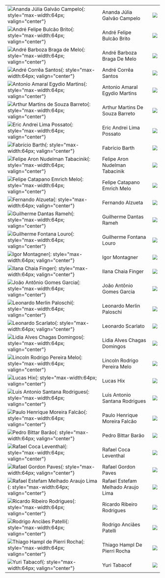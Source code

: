 |                                                                                                                                       |                                    |                                                                                |
|:--------------------------------------------------------------------------------------------------------------------------------------|:-----------------------------------|:-------------------------------------------------------------------------------|
| ![Ananda Júlia Galvão Campelo](https://avatars.githubusercontent.com/u/103457620?v=4){: style="max-width:64px; valign="center"}       | Ananda Júlia Galvão Campelo        | [![](css/github.png)](http://github.com/AnandaCampelo)                         |
| ![André Felipe Bulcão Brito](https://avatars.githubusercontent.com/u/30161990?v=4){: style="max-width:64px; valign="center"}          | André Felipe Bulcão Brito          | [![](css/github.png)](http://github.com/andrebrito16)                          |
| ![André Barboza Braga de Melo](https://avatars.githubusercontent.com/u/81170314?v=4){: style="max-width:64px; valign="center"}        | André Barboza Braga De Melo        | [![](css/github.png)](http://github.com/AndreBBM)                              |
| ![André Corrêa Santos](){: style="max-width:64px; valign="center"}                                                                    | André Corrêa Santos                | [![](css/github.png)](http://github.com/https://github.com/AndreCorreaSantos/) |
| ![Antonio Amaral Egydio Martins](https://avatars.githubusercontent.com/u/81169982?v=4){: style="max-width:64px; valign="center"}      | Antonio Amaral Egydio Martins      | [![](css/github.png)](http://github.com/AntonioAEMartins)                      |
| ![Arthur Martins de Souza Barreto](https://avatars.githubusercontent.com/u/82684357?v=4){: style="max-width:64px; valign="center"}    | Arthur Martins De Souza Barreto    | [![](css/github.png)](http://github.com/Arthur-Barreto)                        |
| ![Eric Andrei Lima Possato](https://avatars.githubusercontent.com/u/81189955?v=4){: style="max-width:64px; valign="center"}           | Eric Andrei Lima Possato           | [![](css/github.png)](http://github.com/EricPossato)                           |
| ![Fabrício Barth](https://avatars.githubusercontent.com/u/361008?v=4){: style="max-width:64px; valign="center"}                       | Fabrício Barth                     | [![](css/github.png)](http://github.com/fbarth)                                |
| ![Felipe Aron Nudelman Tabacinik](https://avatars.githubusercontent.com/u/43611433?v=4){: style="max-width:64px; valign="center"}     | Felipe Aron Nudelman Tabacinik     | [![](css/github.png)](http://github.com/aronfelipe)                            |
| ![Felipe Catapano Emrich Melo](https://avatars.githubusercontent.com/u/55763383?v=4){: style="max-width:64px; valign="center"}        | Felipe Catapano Emrich Melo        | [![](css/github.png)](http://github.com/MekhyW)                                |
| ![Fernando Alzueta](https://avatars.githubusercontent.com/u/28360583?v=4){: style="max-width:64px; valign="center"}                   | Fernando Alzueta                   | [![](css/github.png)](http://github.com/devfernandoa)                          |
| ![Guilherme Dantas Rameh](https://avatars.githubusercontent.com/u/62567654?v=4){: style="max-width:64px; valign="center"}             | Guilherme Dantas Rameh             | [![](css/github.png)](http://github.com/GuilhermeRameh)                        |
| ![Guilherme Fontana Louro](https://avatars.githubusercontent.com/u/48487502?v=4){: style="max-width:64px; valign="center"}            | Guilherme Fontana Louro            | [![](css/github.png)](http://github.com/guifl2001)                             |
| ![Igor Montagner](https://avatars.githubusercontent.com/u/221446?v=4){: style="max-width:64px; valign="center"}                       | Igor Montagner                     | [![](css/github.png)](http://github.com/igordsm)                               |
| ![Ilana Chaia Finger](https://avatars.githubusercontent.com/u/159066669?v=4){: style="max-width:64px; valign="center"}                | Ilana Chaia Finger                 | [![](css/github.png)](http://github.com/ilacftemp)                             |
| ![João Antônio Gomes Garcia](https://avatars.githubusercontent.com/u/81188505?v=4){: style="max-width:64px; valign="center"}          | João Antônio Gomes Garcia          | [![](css/github.png)](http://github.com/Joao-antonio-gg)                       |
| ![Leonardo Merlin Paloschi](https://avatars.githubusercontent.com/u/103431559?v=4){: style="max-width:64px; valign="center"}          | Leonardo Merlin Paloschi           | [![](css/github.png)](http://github.com/leonardopaloschi)                      |
| ![Leonardo Scarlato](https://avatars.githubusercontent.com/u/101352133?v=4){: style="max-width:64px; valign="center"}                 | Leonardo Scarlato                  | [![](css/github.png)](http://github.com/leoscarlato)                           |
| ![Lidia Alves Chagas Domingos](https://avatars.githubusercontent.com/u/72155007?v=4){: style="max-width:64px; valign="center"}        | Lidia Alves Chagas Domingos        | [![](css/github.png)](http://github.com/LidiaDomingos)                         |
| ![Lincoln Rodrigo Pereira Melo](https://avatars.githubusercontent.com/u/81188429?v=4){: style="max-width:64px; valign="center"}       | Lincoln Rodrigo Pereira Melo       | [![](css/github.png)](http://github.com/LinkolnR)                              |
| ![Lucas Hix](https://avatars.githubusercontent.com/u/12024658?v=4){: style="max-width:64px; valign="center"}                          | Lucas Hix                          | [![](css/github.png)](http://github.com/Peng1104)                              |
| ![Luis Antonio Santana Rodrigues](https://avatars.githubusercontent.com/u/103431660?v=4){: style="max-width:64px; valign="center"}    | Luis Antonio Santana Rodrigues     | [![](css/github.png)](http://github.com/devluisrodrigues)                      |
| ![Paulo Henrique Moreira Falcão](https://avatars.githubusercontent.com/u/72179636?v=4){: style="max-width:64px; valign="center"}      | Paulo Henrique Moreira Falcão      | [![](css/github.png)](http://github.com/Paulofalcao2002)                       |
| ![Pedro Bittar Barão](https://avatars.githubusercontent.com/u/81188809?v=4){: style="max-width:64px; valign="center"}                 | Pedro Bittar Barão                 | [![](css/github.png)](http://github.com/PedroBittarBarao)                      |
| ![Rafael Coca Leventhal](https://avatars.githubusercontent.com/u/81188660?v=4){: style="max-width:64px; valign="center"}              | Rafael Coca Leventhal              | [![](css/github.png)](http://github.com/rafaelcl292)                           |
| ![Rafael Gordon Paves](https://avatars.githubusercontent.com/u/103437461?v=4){: style="max-width:64px; valign="center"}               | Rafael Gordon Paves                | [![](css/github.png)](http://github.com/rafaelgpaves)                          |
| ![Rafael Estefam Melhado Araujo Lima](https://avatars.githubusercontent.com/u/81188798?v=4){: style="max-width:64px; valign="center"} | Rafael Estefam Melhado Araujo Lima | [![](css/github.png)](http://github.com/RafaelMALima)                          |
| ![Ricardo Ribeiro Rodrigues](https://avatars.githubusercontent.com/u/72521349?v=4){: style="max-width:64px; valign="center"}          | Ricardo Ribeiro Rodrigues          | [![](css/github.png)](http://github.com/RicardoRibeiroRodrigues)               |
| ![Rodrigo Anciães Patelli](https://avatars.githubusercontent.com/u/81170574?v=4){: style="max-width:64px; valign="center"}            | Rodrigo Anciães Patelli            | [![](css/github.png)](http://github.com/RodrigoAnciaes)                        |
| ![Thiago Hampl de Pierri Rocha](https://avatars.githubusercontent.com/u/62914339?v=4){: style="max-width:64px; valign="center"}       | Thiago Hampl De Pierri Rocha       | [![](css/github.png)](http://github.com/thiagohpr)                             |
| ![Yuri Tabacof](https://avatars.githubusercontent.com/u/60413383?v=4){: style="max-width:64px; valign="center"}                       | Yuri Tabacof                       | [![](css/github.png)](http://github.com/yuritaba)                              |